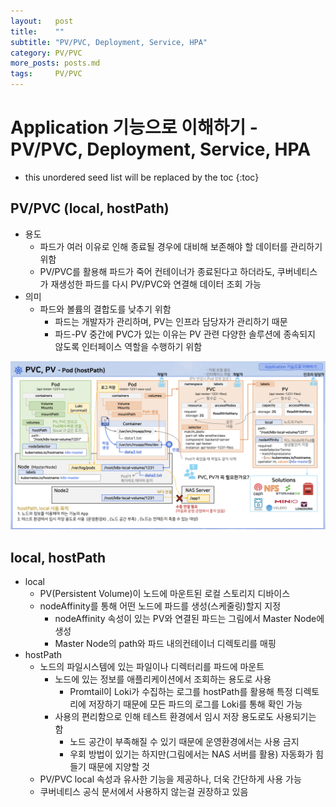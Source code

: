 ```yaml
---
layout:   post
title:    ""
subtitle: "PV/PVC, Deployment, Service, HPA"
category: PV/PVC
more_posts: posts.md
tags:     PV/PVC
---
```

# Application 기능으로 이해하기 - PV/PVC, Deployment, Service, HPA

<!--more-->
<!-- Table of contents -->
* this unordered seed list will be replaced by the toc
{:toc}

<!-- text -->

## PV/PVC (local, hostPath)
- 용도
  - 파드가 여러 이유로 인해 종료될 경우에 대비해 보존해야 할 데이터를 관리하기 위함
  - PV/PVC를 활용해 파드가 죽어 컨테이너가 종료된다고 하더라도, 쿠버네티스가 재생성한 파드를 다시 PV/PVC와 연결해 데이터 조회 가능
- 의미
  - 파드와 볼륨의 결합도를 낮추기 위함
    - 파드는 개발자가 관리하며, PV는 인프라 담당자가 관리하기 때문
    - 파드-PV 중간에 PVC가 있는 이유는 PV 관련 다양한 솔루션에 종속되지 않도록 인터페이스 역할을 수행하기 위함

![img.png](img.png)

## local, hostPath

- local
  - PV(Persistent Volume)이 노드에 마운트된 로컬 스토리지 디바이스
  - nodeAffinity를 통해 어떤 노드에 파드를 생성(스케줄링)할지 지정
    - nodeAffinity 속성이 있는 PV와 연결된 파드는 그림에서 Master Node에 생성
    - Master Node의 path와 파드 내의컨테이너 디렉토리를 매핑
- hostPath
  - 노드의 파일시스템에 있는 파일이나 디렉터리를 파드에 마운트
    - 노드에 있는 정보를 애플리케이션에서 조회하는 용도로 사용
      - Promtail이 Loki가 수집하는 로그를 hostPath를 활용해 특정 디렉토리에 저장하기 때문에 모든 파드의 로그를 Loki를 통해 확인 가능
    - 사용의 편리함으로 인해 테스트 환경에서 임시 저장 용도로도 사용되기는 함
      - 노드 공간이 부족해질 수 있기 때문에 운영환경에서는 사용 금지
      - 우회 방법이 있기는 하지만(그림에서는 NAS 서버를 활용) 자동화가 힘들기 때문에 지양할 것
  - PV/PVC local 속성과 유사한 기능을 제공하나, 더욱 간단하게 사용 가능
  - 쿠버네티스 공식 문서에서 사용하지 않는걸 권장하고 있음